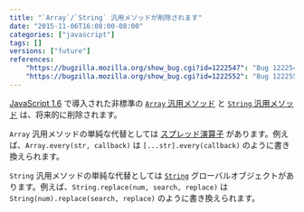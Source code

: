 ```yaml
---
title: "`Array`/`String` 汎用メソッドが削除されます"
date: "2015-11-06T16:08:00-08:00"
categories: ["javascript"]
tags: []
versions: ["future"]
references:
    "https://bugzilla.mozilla.org/show_bug.cgi?id=1222547": "Bug 1222547 - Remove Array generics"
    "https://bugzilla.mozilla.org/show_bug.cgi?id=1222552": "Bug 1222552 - Remove String generics"
---
```

[JavaScript 1.6](https://developer.mozilla.org/ja/docs/Web/JavaScript/New_in_JavaScript/1.6) で導入された非標準の [`Array` 汎用メソッド](https://developer.mozilla.org/ja/docs/Web/JavaScript/Reference/Global_Objects/Array#Array_generic_methods) と [`String` 汎用メソッド](https://developer.mozilla.org/ja/docs/Web/JavaScript/Reference/Global_Objects/String#String_generic_methods) は、将来的に削除されます。

`Array` 汎用メソッドの単純な代替としては [スプレッド演算子](https://developer.mozilla.org/ja/docs/Web/JavaScript/Reference/Operators/Spread_operator) があります。例えば、`Array.every(str, callback)` は `[...str].every(callback)` のように書き換えられます。

`String` 汎用メソッドの単純な代替としては [`String`](https://developer.mozilla.org/ja/docs/Web/JavaScript/Reference/Global_Objects/String) グローバルオブジェクトがあります。例えば、`String.replace(num, search, replace)` は `String(num).replace(search, replace)` のように書き換えられます。
